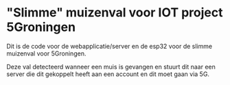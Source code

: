 # "Slimme" muizenval voor IOT project 5Groningen

Dit is de code voor de webapplicatie/server en de esp32 voor de slimme muizenval voor 5Groningen.

Deze val detecteerd wanneer een muis is gevangen en stuurt dit naar een server die dit gekoppelt heeft aan een account en dit moet gaan via 5G.